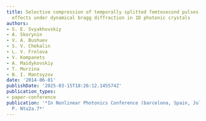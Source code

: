 ```yaml
---
title: Selective compression of temporally splitted femtosecond pulses and nonlinear
  effects under dynamical bragg diffraction in 1D photonic crystals
authors:
- S. E. Svyakhovskiy
- A. Skorynin
- V. A. Bushuev
- S. V. Chekalin
- L. V. Frolova
- V. Kompanets
- A. Maidykovskiy
- T. Murzina
- B. I. Mantsyzov
date: '2014-06-01'
publishDate: '2025-03-15T18:26:12.145574Z'
publication_types:
- paper-conference
publication: '*In Nonlinear Photonics Conference (barcelona, Spain, July 27-31, 2014),
  P. Ntu2a.7*'
---
```

